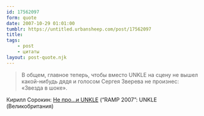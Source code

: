 ```yaml
---
id: 17562097
form: quote
date: 2007-10-29 01:01:00
tumblr: https://untitled.urbansheep.com/post/17562097
title: 
tags:
    - post
    - цитаты
layout: post-quote.njk
---
```


<blockquote>
В общем, главное теперь, чтобы вместо UNKLE на сцену не вышел какой-нибудь дядя и голосом Сергея Зверева не произнес: «Звезда в шоке».
</blockquote>

Кирилл Сорокин: <a href="http://www.afisha.ru/concert/512238/">Не про…и UNKLE</a> (&ldquo;RAMP 2007&rdquo;: UNKLE (Великобритания)
